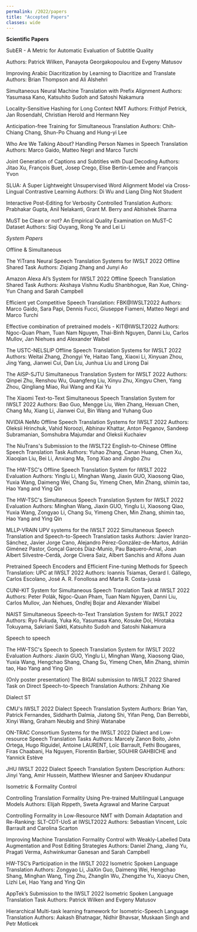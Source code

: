 ```yaml
---
permalink: /2022/papers
title: "Accepted Papers"
classes: wide
---
```


**Scientific Papers** 

SubER - A Metric for Automatic Evaluation of Subtitle Quality

Authors:  Patrick Wilken, Panayota Georgakopoulou and Evgeny Matusov

Improving Arabic Diacritization by Learning to Diacritize and Translate
Authors:  Brian Thompson and Ali Alshehri

Simultaneous Neural Machine Translation with Prefix Alignment
Authors:  Yasumasa Kano, Katsuhito Sudoh and Satoshi Nakamura

Locality-Sensitive Hashing for Long Context NMT
Authors:  Frithjof Petrick, Jan Rosendahl, Christian Herold and Hermann Ney

Anticipation-free Training for Simultaneous Translation
Authors:  Chih-Chiang Chang, Shun-Po Chuang and Hung-yi Lee

Who Are We Talking About? Handling Person Names in Speech Translation
Authors:  Marco Gaido, Matteo Negri and Marco Turchi

Joint Generation of Captions and Subtitles with Dual Decoding
Authors:  Jitao Xu, François Buet, Josep Crego, Elise Bertin-Lemée and François Yvon

SLUA: A Super Lightweight Unsupervised Word Alignment Model via Cross-Lingual Contrastive Learning
Authors:  Di Wu and Liang Ding
Not Student

Interactive Post-Editing for Verbosity Controlled Translation
Authors:  Prabhakar Gupta, Anil Nelakanti, Grant M. Berry and Abhishek Sharma

MuST be Clean or not? An Empirical Quality Examination on MuST-C Dataset
Authors:  Siqi Ouyang, Rong Ye and Lei Li


*System Papers*


Offline & Simultaneous 

The YiTrans Neural Speech Translation Systems for IWSLT 2022 Offline Shared Task
Authors:  Ziqiang Zhang and Junyi Ao

Amazon Alexa AI’s System for IWSLT 2022 Offline Speech Translation Shared Task
Authors:  Akshaya Vishnu Kudlu Shanbhogue, Ran Xue, Ching-Yun Chang and Sarah Campbell

Efficient yet Competitive Speech Translation: FBK@IWSLT2022
Authors:  Marco Gaido, Sara Papi, Dennis Fucci, Giuseppe Fiameni, Matteo Negri and Marco Turchi

Effective combination of pretrained models - KIT@IWSLT2022
Authors:  Ngoc-Quan Pham, Tuan Nam Nguyen, Thai-Binh Nguyen, Danni Liu, Carlos Mullov, Jan Niehues and Alexander Waibel

The USTC-NELSLIP Offline Speech Translation Systems for IWSLT 2022
Authors:  Weitai Zhang, Zhongyi Ye, Haitao Tang, Xiaoxi Li, Xinyuan Zhou, Jing Yang, Jianwei Cui, Dan Liu, Junhua Liu and Lirong Dai

The AISP-SJTU Simultaneous Translation System for IWSLT 2022
Authors:  Qinpei Zhu, Renshou Wu, Guangfeng Liu, Xinyu Zhu, Xingyu Chen, Yang Zhou, Qingliang Miao, Rui Wang and Kai Yu

The Xiaomi Text-to-Text Simultaneous Speech Translation System for IWSLT 2022
Authors:  Bao Guo, Mengge Liu, Wen Zhang, Hexuan Chen, Chang Mu, Xiang Li, Jianwei Cui, Bin Wang and Yuhang Guo

NVIDIA NeMo Offline Speech Translation Systems for IWSLT 2022
Authors:  Oleksii Hrinchuk, Vahid Noroozi, Abhinav Khattar, Anton Peganov, Sandeep Subramanian, Somshubra Majumdar and Oleksii Kuchaiev

The NiuTrans's Submission to the IWSLT22 English-to-Chinese Offline Speech Translation Task
Authors:  Yuhao Zhang, Canan Huang, Chen Xu, Xiaoqian Liu, Bei Li, Anxiang Ma, Tong Xiao and Jingbo Zhu

The HW-TSC's Offline Speech Translation System for IWSLT 2022 Evaluation
Authors:  Yinglu Li, Minghan Wang, Jiaxin GUO, Xiaosong Qiao, Yuxia Wang, Daimeng Wei, Chang Su, Yimeng Chen, Min Zhang, shimin tao, Hao Yang and Ying Qin

The HW-TSC's Simultaneous Speech Translation System for IWSLT 2022 Evaluation
Authors:  Minghan Wang, Jiaxin GUO, Yinglu Li, Xiaosong Qiao, Yuxia Wang, Zongyao Li, Chang Su, Yimeng Chen, Min Zhang, shimin tao, Hao Yang and Ying Qin

MLLP-VRAIN UPV systems for the IWSLT 2022 Simultaneous Speech Translation and Speech-to-Speech Translation tasks
Authors:  Javier Iranzo-Sánchez, Javier Jorge Cano, Alejandro Pérez-González-de-Martos, Adrián Giménez Pastor, Gonçal Garcés Díaz-Munío, Pau Baquero-Arnal, ‪Joan Albert Silvestre-Cerdà, Jorge Civera Saiz, Albert Sanchis and Alfons Juan

Pretrained Speech Encoders and Efficient Fine-tuning Methods for Speech Translation: UPC at IWSLT 2022
Authors:  Ioannis Tsiamas, Gerard I. Gállego, Carlos Escolano, José A. R. Fonollosa and Marta R. Costa-jussà

CUNI-KIT System for Simultaneous Speech Translation Task at IWSLT 2022
Authors:  Peter Polák, Ngoc-Quan Pham, Tuan Nam Nguyen, Danni Liu, Carlos Mullov, Jan Niehues, Ondřej Bojar and Alexander Waibel

NAIST Simultaneous Speech-to-Text Translation System for IWSLT 2022
Authors:  Ryo Fukuda, Yuka Ko, Yasumasa Kano, Kosuke Doi, Hirotaka Tokuyama, Sakriani Sakti, Katsuhito Sudoh and Satoshi Nakamura

Speech to speech 

The HW-TSC's Speech to Speech Translation System for IWSLT 2022 Evaluation
Authors:  Jiaxin GUO, Yinglu Li, Minghan Wang, Xiaosong Qiao, Yuxia Wang, Hengchao Shang, Chang Su, Yimeng Chen, Min Zhang, shimin tao, Hao Yang and Ying Qin

(Only poster presentation)
The BIGAI submission to IWSLT 2022 Shared Task on Direct Speech-to-Speech Translation
Authors:  Zhihang Xie

Dialect ST 

CMU's IWSLT 2022 Dialect Speech Translation System
Authors:  Brian Yan, Patrick Fernandes, Siddharth Dalmia, Jiatong Shi, Yifan Peng, Dan Berrebbi, Xinyi Wang, Graham Neubig and Shinji Watanabe

ON-TRAC Consortium Systems for the IWSLT 2022 Dialect and Low-resource Speech Translation Tasks
Authors:  Marcely Zanon Boito, John Ortega, Hugo Riguidel, Antoine LAURENT, Loïc Barrault, Fethi Bougares, Firas Chaabani, Ha Nguyen, Florentin Barbier, SOUHIR GAHBICHE and Yannick Estève

JHU IWSLT 2022 Dialect Speech Translation System Description
Authors:  Jinyi Yang, Amir Hussein, Matthew Wiesner and Sanjeev Khudanpur

Isometric & Formality Control 

Controlling Translation Formality Using Pre-trained Multilingual Language Models
Authors:  Elijah Rippeth, Sweta Agrawal and Marine Carpuat

Controlling Formality in Low-Resource NMT with Domain Adaptation and Re-Ranking: SLT-CDT-UoS at IWSLT2022
Authors:  Sebastian Vincent, Loïc Barrault and Carolina Scarton

Improving Machine Translation Formality Control with Weakly-Labelled Data Augmentation and Post Editing Strategies
Authors:  Daniel Zhang, Jiang Yu, Pragati Verma, Ashwinkumar Ganesan and Sarah Campbell

HW-TSC’s Participation in the IWSLT 2022 Isometric Spoken Language Translation
Authors:  Zongyao Li, JiaXin Guo, Daimeng Wei, Hengchao Shang, Minghan Wang, Ting Zhu, Zhanglin Wu, Zhengzhe Yu, Xiaoyu Chen, Lizhi Lei, Hao Yang and Ying Qin

AppTek’s Submission to the IWSLT 2022 Isometric Spoken Language Translation Task
Authors:  Patrick Wilken and Evgeny Matusov

Hierarchical Multi-task learning framework for Isometric-Speech Language Translation
Authors:  Aakash Bhatnagar, Nidhir Bhavsar, Muskaan Singh and Petr Motlicek



